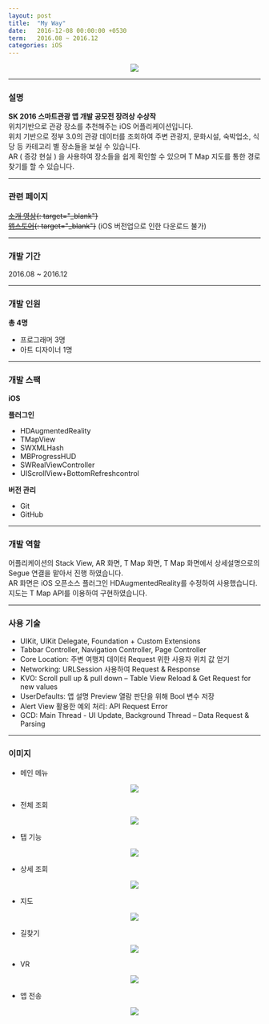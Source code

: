 ```yaml
---
layout: post
title:  "My Way"
date:   2016-12-08 00:00:00 +0530
term:   2016.08 ~ 2016.12
categories: iOS
---
```

  

<center><a href="https://classrabbit.github.io/assets/image/project/myway/page.jpg" target="_blank"><img class="post-img" src="https://classrabbit.github.io/assets/image/project/myway/page.jpg"></a></center>
  

---
### 설명
**SK 2016 스마트관광 앱 개발 공모전 장려상 수상작**  
위치기반으로 관광 장소를 추천해주는 iOS 어플리케이션입니다.  
위치 기반으로 정부 3.0의 관광 데이터를 조회하여 주변 관광지, 문화시설, 숙박업소, 식당 등 카테고리 별 장소들을 보실 수 있습니다.  
AR ( 증강 현실 ) 을 사용하여 장소들을 쉽게 확인할 수 있으며 T Map 지도를 통한 경로 찾기를 할 수 있습니다.


---
### 관련 페이지
~~[소개 영상][url-play]{: target="_blank"}~~  
~~[앱스토어][url-store]{: target="_blank"}~~ (iOS 버전업으로 인한 다운로드 불가)

---
### 개발 기간
2016.08 ~ 2016.12

---
### 개발 인원
**총 4명**  
* 프로그래머 3명
* 아트 디자이너 1명

---
### 개발 스팩
**iOS**  

**플러그인**  
* HDAugmentedReality
* TMapView
* SWXMLHash
* MBProgressHUD
* SWRealViewController
* UIScrollView+BottomRefreshcontrol

**버전 관리**  
* Git
* GitHub

---
### 개발 역할
어플리케이션의 Stack View, AR 화면, T Map 화면, T Map 화면에서 상세설명으로의 Segue 연결을 맡아서 진행 하였습니다.  
AR 화면은 iOS 오픈소스 플러그인 HDAugmentedReality를 수정하여 사용했습니다.  
지도는 T Map API를 이용하여 구현하였습니다.

---
### 사용 기술
* UIKit, UIKit Delegate, Foundation + Custom Extensions
* Tabbar Controller, Navigation Controller, Page Controller
* Core Location: 주변 여행지 데이터 Request 위한 사용자 위치 값 얻기
* Networking: URLSession 사용하여 Request & Response
* KVO: Scroll pull up & pull down – Table View Reload & Get Request for new values
* UserDefaults: 앱 설명 Preview 열람 판단을 위해 Bool 변수 저장
* Alert View 활용한 예외 처리: API Request Error
* GCD: Main Thread - UI Update, Background Thread – Data Request & Parsing

---
### 이미지

* 메인 메뉴
<center><a href="https://classrabbit.github.io/assets/image/project/myway/mainmenu.png" target="_blank"><img class="post-img" src="https://classrabbit.github.io/assets/image/project/myway/mainmenu.png"></a></center>

* 전체 조회
<center><a href="https://classrabbit.github.io/assets/image/project/myway/page.jpg" target="_blank"><img class="post-img" src="https://classrabbit.github.io/assets/image/project/myway/page.jpg"></a></center>

* 탭 기능
<center><a href="https://classrabbit.github.io/assets/image/project/myway/tab.png" target="_blank"><img class="post-img" src="https://classrabbit.github.io/assets/image/project/myway/tab.png"></a></center>

* 상세 조회
<center><a href="https://classrabbit.github.io/assets/image/project/myway/view.jpg" target="_blank"><img class="post-img" src="https://classrabbit.github.io/assets/image/project/myway/view.jpg"></a></center>

* 지도
<center><a href="https://classrabbit.github.io/assets/image/project/myway/map.png" target="_blank"><img class="post-img" src="https://classrabbit.github.io/assets/image/project/myway/map.png"></a></center>

* 길찾기
<center><a href="https://classrabbit.github.io/assets/image/project/myway/navi.jpg" target="_blank"><img class="post-img" src="https://classrabbit.github.io/assets/image/project/myway/navi.jpg"></a></center>

* VR
<center><a href="https://classrabbit.github.io/assets/image/project/myway/vr.jpg" target="_blank"><img class="post-img" src="https://classrabbit.github.io/assets/image/project/myway/vr.jpg"></a></center>

* 앱 전송
<center><a href="https://classrabbit.github.io/assets/image/project/myway/send.jpg" target="_blank"><img class="post-img" src="https://classrabbit.github.io/assets/image/project/myway/send.jpg"></a></center>



[url-play]: https://www.youtube.com/watch?v=kAz673O019Q&feature=youtu.be
[url-store]: https://appsto.re/kr/Bb77fb.i

